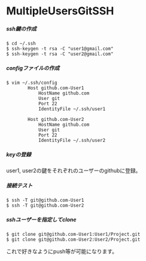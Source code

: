 # MultipleUsersGitSSH

##### ssh鍵の作成

```
$ cd ~/.ssh
$ ssh-keygen -t rsa -C "user1@gmail.com"
$ ssh-keygen -t rsa -C "user2@gmail.com"
```

##### configファイルの作成

```
$ vim ~/.ssh/config
		Host github.com-User1
		    HostName github.com
		    User git
		    Port 22
		    IdentityFile ~/.ssh/user1

		Host github.com-User2
		    HostName github.com
		    User git
		    Port 22
		    IdentityFile ~/.ssh/user2
```

##### keyの登録

user1, user2の鍵をそれぞれのユーザーのgithubに登録。  

##### 接続テスト

```
$ ssh -T git@github.com-User1
$ ssh -T git@github.com-User2
```

##### sshユーザーを指定してclone

```
$ git clone git@github.com-User1:User1/Project.git
$ git clone git@github.com-User2:User2/Project.git
```

これで好きなようにpush等が可能になります。  
